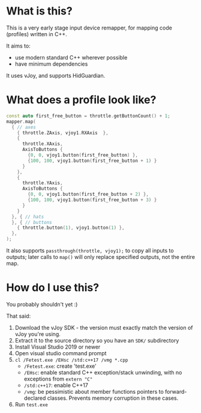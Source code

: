 # What is this?

This is a very early stage input device remapper, for mapping code (profiles)
written in C++.

It aims to:
- use modern standard C++ wherever possible
- have minimum dependencies

It uses vJoy, and supports HidGuardian.

# What does a profile look like?

``` C++
const auto first_free_button = throttle.getButtonCount() + 1;
mapper.map(
  { // axes
    { throttle.ZAxis, vjoy1.RXAxis  },
    {
      throttle.XAxis,
      AxisToButtons {
        {0, 0, vjoy1.button(first_free_button) },
        {100, 100, vjoy1.button(first_free_button + 1) }
      }
    },
    {
      throttle.YAxis,
      AxisToButtons {
        {0, 0, vjoy1.button(first_free_button + 2) },
        {100, 100, vjoy1.button(first_free_button + 3) }
      }
    }
  }, { // hats
  }, { // buttons
    { throttle.button(1), vjoy1.button(1) },
  },
);
```

It also supports `passthrough(throttle, vjoy1);` to copy all inputs to
outputs; later calls to `map()` will only replace specified outputs, not
the entire map.

# How do I use this?

You probably shouldn't yet :)

That said:

1. Download the vJoy SDK - the version must exactly match the version of vJoy
   you're using.
2. Extract it to the source directory so you have an `SDK/` subdirectory
3. Install Visual Studio 2019 or newer
4. Open visual studio command prompt
5. `cl /Fetest.exe /EHsc /std:c++17 /vmg *.cpp`
   - `/Fetest.exe`: create 'test.exe'
   - `/EHsc`: enable standard C++ exception/stack unwinding, with no exceptions
     from `extern "C"`
   - `/std:c++17`: enable C++17
   - `/vmg`: be pessimistic about member functions pointers to forward-declared
     classes. Prevents memory corruption in these cases.
6. Run `test.exe`
